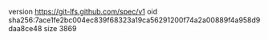 version https://git-lfs.github.com/spec/v1
oid sha256:7ace1fe2bc004ec839f68323a19ca56291200f74a2a00889f4a958d9daa8ce48
size 3869
